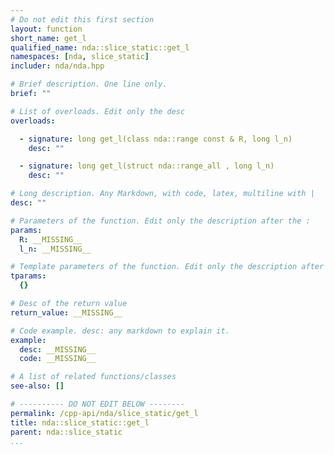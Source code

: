 ```yaml
---
# Do not edit this first section
layout: function
short_name: get_l
qualified_name: nda::slice_static::get_l
namespaces: [nda, slice_static]
includer: nda/nda.hpp

# Brief description. One line only.
brief: ""

# List of overloads. Edit only the desc
overloads:

  - signature: long get_l(class nda::range const & R, long l_n)
    desc: ""

  - signature: long get_l(struct nda::range_all , long l_n)
    desc: ""

# Long description. Any Markdown, with code, latex, multiline with |
desc: ""

# Parameters of the function. Edit only the description after the :
params:
  R: __MISSING__
  l_n: __MISSING__

# Template parameters of the function. Edit only the description after the :
tparams:
  {}

# Desc of the return value
return_value: __MISSING__

# Code example. desc: any markdown to explain it.
example:
  desc: __MISSING__
  code: __MISSING__

# A list of related functions/classes
see-also: []

# ---------- DO NOT EDIT BELOW --------
permalink: /cpp-api/nda/slice_static/get_l
title: nda::slice_static::get_l
parent: nda::slice_static
...
```


